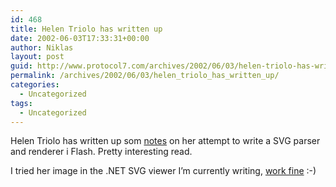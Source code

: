 ```yaml
---
id: 468
title: Helen Triolo has written up
date: 2002-06-03T17:33:31+00:00
author: Niklas
layout: post
guid: http://www.protocol7.com/archives/2002/06/03/helen-triolo-has-written-up/
permalink: /archives/2002/06/03/helen_triolo_has_written_up/
categories:
  - Uncategorized
tags:
  - Uncategorized
---
```

<div class='microid-e5e49a23fe523f86620a1b063bb1bd53bbb3496c'>
  <p>
    Helen Triolo has written up som <a href="http://actionscript-toolbox.com/svgnotes.php">notes</a> on her attempt to write a SVG parser and renderer i Flash. Pretty interesting read.
  </p>
  
  <p>
    I tried her image in the .NET SVG viewer I&#8217;m currently writing, <a href="http://www.protocol7.com/sharpvg/people.gif">work fine</a> :-)
  </p>
</div>